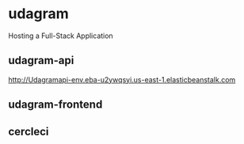 # udagram
Hosting a Full-Stack Application
## udagram-api
http://Udagramapi-env.eba-u2ywqsyi.us-east-1.elasticbeanstalk.com

## udagram-frontend

## cercleci



